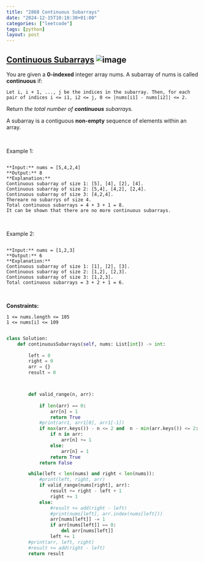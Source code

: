 ```yaml
---
title: "2868 Continuous Subarrays"
date: "2024-12-15T10:18:30+01:00"
categories: ["leetcode"]
tags: [python]
layout: post
---
```


## [Continuous Subarrays](https://leetcode.com/problems/continuous-subarrays) ![image](https://img.shields.io/badge/Difficulty-Medium-orange)

You are given a **0-indexed** integer array nums. A subarray of nums is called **continuous** if:

	Let i, i + 1, ..., j be the indices in the subarray. Then, for each pair of indices i <= i1, i2 <= j, 0 <= |nums[i1] - nums[i2]| <= 2.

Return *the total number of **continuous** subarrays.*

A subarray is a contiguous **non-empty** sequence of elements within an array.

 

Example 1:

```

**Input:** nums = [5,4,2,4]
**Output:** 8
**Explanation:** 
Continuous subarray of size 1: [5], [4], [2], [4].
Continuous subarray of size 2: [5,4], [4,2], [2,4].
Continuous subarray of size 3: [4,2,4].
Thereare no subarrys of size 4.
Total continuous subarrays = 4 + 3 + 1 = 8.
It can be shown that there are no more continuous subarrays.

```

 

Example 2:

```

**Input:** nums = [1,2,3]
**Output:** 6
**Explanation:** 
Continuous subarray of size 1: [1], [2], [3].
Continuous subarray of size 2: [1,2], [2,3].
Continuous subarray of size 3: [1,2,3].
Total continuous subarrays = 3 + 2 + 1 = 6.

```

 

**Constraints:**

	1 <= nums.length <= 105
	1 <= nums[i] <= 109

```python

class Solution:
    def continuousSubarrays(self, nums: List[int]) -> int:
        
        left = 0
        right = 0
        arr = {}
        result = 0



        def valid_range(n, arr):
            
            if len(arr) == 0:
                arr[n] = 1
                return True
            #print(arr1, arr1[0], arr1[-1])
            if max(arr.keys()) - n <= 2 and  n - min(arr.keys()) <= 2:
                if n in arr:
                    arr[n] += 1
                else:
                    arr[n] = 1
                return True
            return False 

        while(left < len(nums) and right < len(nums)):
            #print(left, right, arr)
            if valid_range(nums[right], arr):
                result += right - left + 1
                right += 1
            else:
                #result += add(right - left)
                #print(nums[left], arr.index(nums[left]))
                arr[nums[left]] -= 1
                if arr[nums[left]] == 0:
                    del arr[nums[left]]
                left += 1
        #print(arr, left, right)
        #result += add(right - left)
        return result
```
